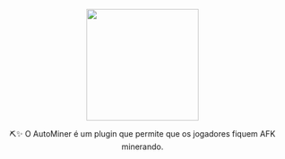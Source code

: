 <p align="center"><img src="https://i.imgur.com/x12yXZD.png" height="200px"></p>
<p align="center">⛏✨ O AutoMiner é um plugin que permite que os jogadores fiquem AFK minerando.</p>
